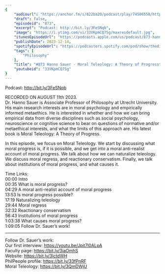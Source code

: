 ```yaml
---
{
	"audiourl": "https://anchor.fm/s/822ba20/podcast/play/74506550/https%3A%2F%2Fd3ctxlq1ktw2nl.cloudfront.net%2Fstaging%2F2023-7-11%2F0017b3c0-8fbe-21f3-4893-653ff2f2445f.m4a",
	"draft": false,
	"episodeid": "873",
	"excerpt": "Podcast: http://bit.ly/3FeSNqb",
	"image": "https://i.ytimg.com/vi/33VKpmCQ7Sg/maxresdefault.jpg",
	"itunesEpisodeUrl": "https://podcasts.apple.com/us/podcast/873-hanno-sauer-moral-teleology-a-theory-of-progress/id1451347236?i=1000638604213&uo=4",
	"publishDate": 2023-12-14,
	"spotifyEpisodeUrl": "https://podcasters.spotify.com/pod/show/thedissenter/episodes/873-Hanno-Sauer---Moral-Teleology-A-Theory-of-Progress-e2808rm",
	"tags": [
		"Philosophy"
	],
	"title": "#873 Hanno Sauer - Moral Teleology: A Theory of Progress",
	"youtubeid": "33VKpmCQ7Sg"
}
---
```

Podcast: http://bit.ly/3FeSNqb

RECORDED ON AUGUST 11th 2023.  
Dr. Hanno Sauer is Associate Professor of Philosophy at Utrecht University. His main research interests are in moral psychology and empirically informed metaethics. He is interested in whether and how we can bring empirical data from diverse disciplines such as social psychology, neuroscience or cognitive science to bear on questions of normative and/or metaethical interests, and what the limits of this approach are. His latest book is Moral Teleology: A Theory of Progress.

In this episode, we focus on Moral Teleology. We start by discussing what moral progress is, if it is possible, and we get into a moral anti-realist account of moral progress. We talk about how we can naturalize teleology. We discuss moral regress, and reactionary conservatism. Finally, we talk about institutions of moral progress, and what causes it.

Time Links:  
<time>00:00</time> Intro  
<time>00:35</time> What is moral progress?  
<time>04:29</time> A moral anti-realist account of moral progress  
<time>13:53</time> Is moral progress possible?  
<time>17:19</time> Naturalizing teleology  
<time>29:44</time> Moral regress  
<time>32:32</time> Reactionary conservatism  
<time>56:43</time> Institutions of moral progress  
<time>1:03:38</time> What causes moral progress?  
<time>1:09:05</time> Follow Dr. Sauer’s work!

---

Follow Dr. Sauer’s work:  
Our first interview: https://youtu.be/Jpit7l0ALpA  
Faculty page: https://bit.ly/3iaOmhS  
Website: https://bit.ly/3lctdWH  
PhilPeople profile: https://bit.ly/33fPnRF  
Moral Teleology: https://bit.ly/3QmDWjU
